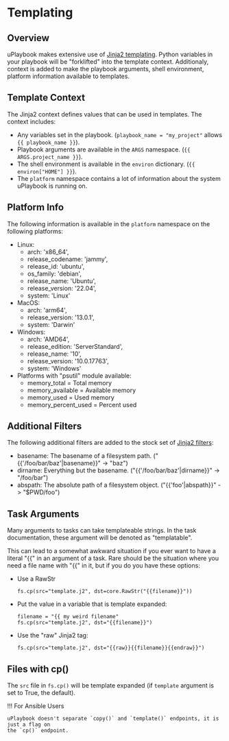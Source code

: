 # Templating

## Overview

uPlaybook makes extensive use of
[Jinja2 templating](https://jinja.palletsprojects.com/en/2.10.x/templates/).  Python
variables in your playbook will be "forklifted" into the template context.  Additionaly,
context is added to make the playbook arguments, shell environment, platform information
available to templates.

## Template Context

The Jinja2 context defines values that can be used in templates.  The context includes:

- Any variables set in the playbook.  (`playbook_name = "my_project"` allows `{{
  playbook_name }}`).
- Playbook arguments are available in the `ARGS` namespace.  (`{{ ARGS.project_name }}`).
- The shell environment is available in the `environ` dictionary.  (`{{ environ["HOME"] }}`).
- The `platform` namespace contains a lot of information about the system uPlaybook is
  running on.

## Platform Info

The following information is available in the `platform` namespace on the following
platforms:

- Linux:
  - arch: 'x86_64',
  - release_codename: 'jammy',
  - release_id: 'ubuntu',
  - os_family: 'debian',
  - release_name: 'Ubuntu',
  - release_version: '22.04',
  - system: 'Linux'
- MacOS:
  - arch: 'arm64',
  - release_version: '13.0.1',
  - system: 'Darwin'
- Windows:
  - arch: 'AMD64',
  - release_edition: 'ServerStandard',
  - release_name: '10',
  - release_version: '10.0.17763',
  - system: 'Windows'
- Platforms with "psutil" module available:
  - memory_total = Total memory
  - memory_available = Available memory
  - memory_used = Used memory
  - memory_percent_used = Percent used

## Additional Filters

The following additional filters are added to the stock set of [Jinja2
filters](https://tedboy.github.io/jinja2/templ14.html):

- basename: The basename of a filesystem path.  ("{{'/foo/bar/baz'|basename}}" -> "baz")
- dirname: Everything but the basename.  ("{{'/foo/bar/baz'|dirname}}" -> "/foo/bar")
- abspath: The absolute path of a filesystem object.  ("{{'foo'|abspath}}" ->
  "$PWD/foo")

## Task Arguments

Many arguments to tasks can take templateable strings.  In the task documentation, these
argument will be denoted as "templatable".

This can lead to a somewhat awkward situation if you ever want to have a literal "{{" in
an argument of a task.  Rare should be the situation where you need a file name with "{{"
in it, but if you do you have these options:

- Use a RawStr
    ```
    fs.cp(src="template.j2", dst=core.RawStr("{{filename}}"))
    ```
- Put the value in a variable that is template expanded:
    ```
    filename = "{{ my weird filename"
    fs.cp(src="template.j2", dst="{{filename}}")
    ```
- Use the "raw" Jinja2 tag:
    ```
    fs.cp(src="template.j2", dst="{{raw}}{{filename}}{{endraw}}")
    ```

## Files with cp()

The `src` file in `fs.cp()` will be template expanded (if `template` argument is set to
True, the default).

!!! For Ansible Users

    uPlaybook doesn't separate `copy()` and `template()` endpoints, it is just a flag on
    the `cp()` endpoint.

<!-- vim: set tw=90: -->
